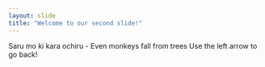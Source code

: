 ```yaml
---
layout: slide
title: "Welcome to our second slide!"
---
```

Saru mo ki kara ochiru - Even monkeys fall from trees
Use the left arrow to go back!
